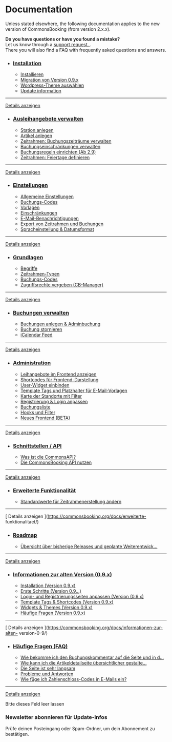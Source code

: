 #  Documentation

Unless stated elsewhere, the following documentation applies to the new
version of CommonsBooking (from version 2.x.x).

**Do you have questions or have you found a mistake?**  
Let us know through a [ support request.
](https://support.commonsbooking.org/) .  
There you will also find a FAQ with frequently asked questions and answers.

  * ###  [ Installation ](https://commonsbooking.org/docs/installation/)

    * [ Installieren ](https://commonsbooking.org/docs/installation/installieren/)
    * [ Migration von Version 0.9.x ](https://commonsbooking.org/docs/installation/migration-von-cb1/)
    * [ Wordpress-Theme auswählen ](https://commonsbooking.org/docs/installation/theme/)
    * [ Update information ](https://commonsbooking.org/docs/installation/update-info/)

* * *

[ Details anzeigen ](https://commonsbooking.org/docs/installation/)

  * ###  [ Ausleihangebote verwalten ](https://commonsbooking.org/docs/erste-schritte/)

    * [ Station anlegen ](https://commonsbooking.org/docs/erste-schritte/stationen-anlegen/)
    * [ Artikel anlegen ](https://commonsbooking.org/docs/erste-schritte/artikel-anlegen/)
    * [ Zeitrahmen: Buchungszeiträume verwalten ](https://commonsbooking.org/docs/erste-schritte/buchungszeitraeume-verwalten/)
    * [ Buchungseinschränkungen verwalten ](https://commonsbooking.org/docs/erste-schritte/buchungseinschraenkungen-verwalten/)
    * [ Buchungsregeln einrichten (Ab 2.9) ](https://commonsbooking.org/docs/erste-schritte/buchungsregeln-einrichten/)
    * [ Zeitrahmen: Feiertage definieren ](https://commonsbooking.org/docs/erste-schritte/zeitrahmen-feiertage-definieren/)

* * *

[ Details anzeigen ](https://commonsbooking.org/docs/erste-schritte/)

  * ###  [ Einstellungen ](https://commonsbooking.org/docs/einstellungen-2/)

    * [ Allgemeine Einstellungen ](https://commonsbooking.org/docs/einstellungen-2/allgemeine-einstellungen/)
    * [ Buchungs-Codes ](https://commonsbooking.org/docs/einstellungen-2/buchungscodes/)
    * [ Vorlagen ](https://commonsbooking.org/docs/einstellungen-2/e-mail-vorlagen/)
    * [ Einschränkungen ](https://commonsbooking.org/docs/einstellungen-2/einschraenkungen/)
    * [ E-Mail-Benachrichtigungen ](https://commonsbooking.org/docs/einstellungen-2/erinnerungs-e-mail/)
    * [ Export von Zeitrahmen und Buchungen ](https://commonsbooking.org/docs/einstellungen-2/export/)
    * [ Spracheinstellung & Datumsformat ](https://commonsbooking.org/docs/einstellungen-2/spracheinstellung-datumsformat/)

* * *

[ Details anzeigen ](https://commonsbooking.org/docs/einstellungen-2/)

  * ###  [ Grundlagen ](https://commonsbooking.org/docs/grundlagen/)

    * [ Begriffe ](https://commonsbooking.org/docs/grundlagen/begriffe/)
    * [ Zeitrahmen-Typen ](https://commonsbooking.org/docs/grundlagen/zeitrahmen-konfigurieren/)
    * [ Buchungs-Codes ](https://commonsbooking.org/docs/grundlagen/buchungs-codes/)
    * [ Zugriffsrechte vergeben (CB-Manager) ](https://commonsbooking.org/docs/grundlagen/rechte-des-commonsbooking-manager/)

* * *

[ Details anzeigen ](https://commonsbooking.org/docs/grundlagen/)

  * ###  [ Buchungen verwalten ](https://commonsbooking.org/docs/buchungen-verwalten/)

    * [ Buchungen anlegen & Adminbuchung ](https://commonsbooking.org/docs/buchungen-verwalten/buchungen-anlegen/)
    * [ Buchung stornieren ](https://commonsbooking.org/docs/buchungen-verwalten/buchung-stornieren/)
    * [ iCalendar Feed ](https://commonsbooking.org/docs/buchungen-verwalten/icalendar-feed/)

* * *

[ Details anzeigen ](https://commonsbooking.org/docs/buchungen-verwalten/)

  * ###  [ Administration ](https://commonsbooking.org/docs/einstellungen/)

    * [ Leihangebote im Frontend anzeigen ](https://commonsbooking.org/docs/einstellungen/leihangebote-im-frontend-anzeigen/)
    * [ Shortcodes für Frontend-Darstellung ](https://commonsbooking.org/docs/einstellungen/shortcodes/)
    * [ User-Widget einbinden ](https://commonsbooking.org/docs/einstellungen/widget/)
    * [ Template Tags und Platzhalter für E-Mail-Vorlagen ](https://commonsbooking.org/docs/einstellungen/template-tags/)
    * [ Karte der Standorte mit Filter ](https://commonsbooking.org/docs/einstellungen/karte-einbinden/)
    * [ Registrierung & Login anpassen ](https://commonsbooking.org/docs/einstellungen/registrierungs-seiten-und-benutzerfelder-anpassen/)
    * [ Buchungsliste ](https://commonsbooking.org/docs/einstellungen/buchungsliste/)
    * [ Hooks und Filter ](https://commonsbooking.org/docs/einstellungen/hooks-und-filter/)
    * [ Neues Frontend (BETA) ](https://commonsbooking.org/docs/einstellungen/neues-frontend-beta/)

* * *

[ Details anzeigen ](https://commonsbooking.org/docs/einstellungen/)

  * ###  [ Schnittstellen / API ](https://commonsbooking.org/docs/schnittstellen-api/)

    * [ Was ist die CommonsAPI? ](https://commonsbooking.org/docs/schnittstellen-api/was-ist-die-commonsapi/)
    * [ Die CommonsBooking API nutzen ](https://commonsbooking.org/docs/schnittstellen-api/commonsbooking-api/)

* * *

[ Details anzeigen ](https://commonsbooking.org/docs/schnittstellen-api/)

  * ###  [ Erweiterte Funktionalität ](https://commonsbooking.org/docs/erweiterte-funktionalitaet/)

    * [ Standardwerte für Zeitrahmenerstellung ändern ](https://commonsbooking.org/docs/erweiterte-funktionalitaet/standardwerte-fuer-zeitrahmenerstellung-aendern/)

* * *

[ Details anzeigen ](https://commonsbooking.org/docs/erweiterte-
funktionalitaet/)

  * ###  [ Roadmap ](https://commonsbooking.org/docs/roadmap/)

    * [ Übersicht über bisherige Releases und geplante Weiterentwick... ](https://commonsbooking.org/docs/roadmap/uebersicht-ueber-die-releases/)

* * *

[ Details anzeigen ](https://commonsbooking.org/docs/roadmap/)

  * ###  [ Informationen zur alten Version (0.9.x) ](https://commonsbooking.org/docs/informationen-zur-alten-version-0-9/)

    * [ Installation (Version 0.9.x) ](https://commonsbooking.org/docs/informationen-zur-alten-version-0-9/installation/)
    * [ Erste Schritte (Version 0.9...) ](https://commonsbooking.org/docs/informationen-zur-alten-version-0-9/erste-schritte/)
    * [ Login- und Registrierungsseiten anpassen (Version (0.9.x) ](https://commonsbooking.org/docs/informationen-zur-alten-version-0-9/einstellungen-version-0-9/)
    * [ Template Tags & Shortcodes (Version 0.9.x) ](https://commonsbooking.org/docs/informationen-zur-alten-version-0-9/bookings-template-tags-verson-0-9/)
    * [ Widgets & Themes (Version 0.9.x) ](https://commonsbooking.org/docs/informationen-zur-alten-version-0-9/widgets-themes-version-0-9/)
    * [ Häufige Fragen (Version 0.9.x) ](https://commonsbooking.org/docs/informationen-zur-alten-version-0-9/haeufige-fragen-version-0-9/)

* * *

[ Details anzeigen ](https://commonsbooking.org/docs/informationen-zur-alten-
version-0-9/)

  * ###  [ Häufige Fragen (FAQ) ](https://commonsbooking.org/docs/haeufige-fragen-faq/)

    * [ Wie bekomme ich den Buchungskommentar auf die Seite und in d... ](https://commonsbooking.org/docs/haeufige-fragen-faq/wie-bekomme-ich-den-buchungskommentar-auf-die-webseite-zu-den-buchungsinformationen-etc-sowohl-als-auch-in-die-email/)
    * [ Wie kann ich die Artikeldetailseite übersichtlicher gestalte... ](https://commonsbooking.org/docs/haeufige-fragen-faq/wie-kann-ich-die-artikeldetailseite-uebersichtlicher-gestalten/)
    * [ Die Seite ist sehr langsam ](https://commonsbooking.org/docs/haeufige-fragen-faq/die-seite-ist-sehr-langsam/)
    * [ Probleme und Antworten ](https://commonsbooking.org/docs/haeufige-fragen-faq/probleme-und-antworten/)
    * [ Wie füge ich Zahlenschloss-Codes in E-Mails ein? ](https://commonsbooking.org/docs/haeufige-fragen-faq/kann-ich-zahlenschloss-codes-in-e-mails-einfuegen/)

* * *

[ Details anzeigen ](https://commonsbooking.org/docs/haeufige-fragen-faq/)

Bitte dieses Feld leer lassen

###  Newsletter abonnieren für Update-Infos

Prüfe deinen Posteingang oder Spam-Ordner, um dein Abonnement zu bestätigen.

